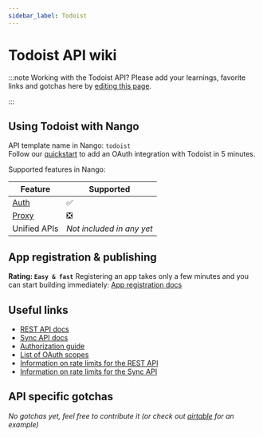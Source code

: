 ```yaml
---
sidebar_label: Todoist
---
```


# Todoist API wiki

:::note Working with the Todoist API?
Please add your learnings, favorite links and gotchas here by [editing this page](https://github.com/nangohq/nango/tree/master/docs/docs/providers/todoist.md).

:::

## Using Todoist with Nango

API template name in Nango: `todoist`  
Follow our [quickstart](../quickstart.md) to add an OAuth integration with Todoist in 5 minutes.

Supported features in Nango:

| Feature                            | Supported                 |
| ---------------------------------- | ------------------------- |
| [Auth](/nango-auth/core-concepts)  | ✅                        |
| [Proxy](/nango-unified-apis/proxy) | ❎                        |
| Unified APIs                       | _Not included in any yet_ |

## App registration & publishing

**Rating: `Easy & fast`**
Registering an app takes only a few minutes and you can start building immediately: [App registration docs](https://developer.todoist.com/appconsole.html)

## Useful links

-   [REST API docs](https://developer.todoist.com/rest)
-   [Sync API docs](https://developer.todoist.com/sync)
-   [Authorization guide](https://developer.todoist.com/guides/#authorization)
-   [List of OAuth scopes](https://developer.todoist.com/guides/#step-1-authorization-request)
-   [Information on rate limits for the REST API](https://developer.todoist.com/rest/v2/#request-limits)
-   [Information on rate limits for the Sync API](https://developer.todoist.com/sync/v9/#request-limits)

## API specific gotchas

_No gotchas yet, feel free to contribute it (or check out [airtable](airtable.md) for an example)_
